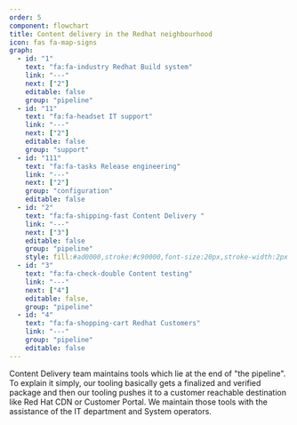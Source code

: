 ```yaml
---
order: 5
component: flowchart
title: Content delivery in the Redhat neighbourhood
icon: fas fa-map-signs
graph:
  - id: "1"
    text: "fa:fa-industry Redhat Build system"
    link: "---"
    next: ["2"]
    editable: false
    group: "pipeline"
  - id: "11"
    text: "fa:fa-headset IT support"
    link: "---"
    next: ["2"]
    editable: false
    group: "support"
  - id: "111"
    text: "fa:fa-tasks Release engineering"
    link: "---"
    next: ["2"]
    group: "configuration"
    editable: false
  - id: "2"
    text: "fa:fa-shipping-fast Content Delivery "
    link: "---"
    next: ["3"]
    editable: false
    group: "pipeline"
    style: fill:#ad0000,stroke:#c90000,font-size:20px,stroke-width:2px
  - id: "3"
    text: "fa:fa-check-double Content testing"
    link: "---"
    next: ["4"]
    editable: false,
    group: "pipeline"
  - id: "4"
    text: "fa:fa-shopping-cart Redhat Customers"
    link: "---"
    group: "pipeline"
    editable: false
---
```


Content Delivery team maintains tools which lie at the end of "the pipeline". To explain it simply, our tooling basically gets a finalized and verified package and then our tooling pushes it to a customer reachable destination like Red Hat CDN or Customer Portal. We maintain those tools with the assistance of the IT department and System operators.
